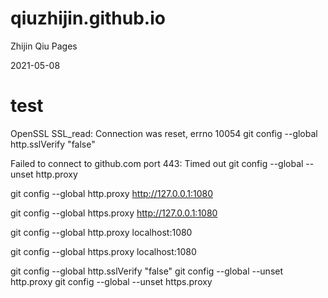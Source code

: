 # qiuzhijin.github.io
Zhijin Qiu Pages

2021-05-08

# test

OpenSSL SSL_read: Connection was reset, errno 10054
git config --global http.sslVerify "false"

Failed to connect to github.com port 443: Timed out
git config --global --unset http.proxy


git config --global http.proxy http://127.0.0.1:1080
 
git config --global https.proxy http://127.0.0.1:1080

git config --global http.proxy localhost:1080
 
git config --global https.proxy localhost:1080


git config --global http.sslVerify "false"
git config --global --unset http.proxy
git config --global --unset https.proxy
